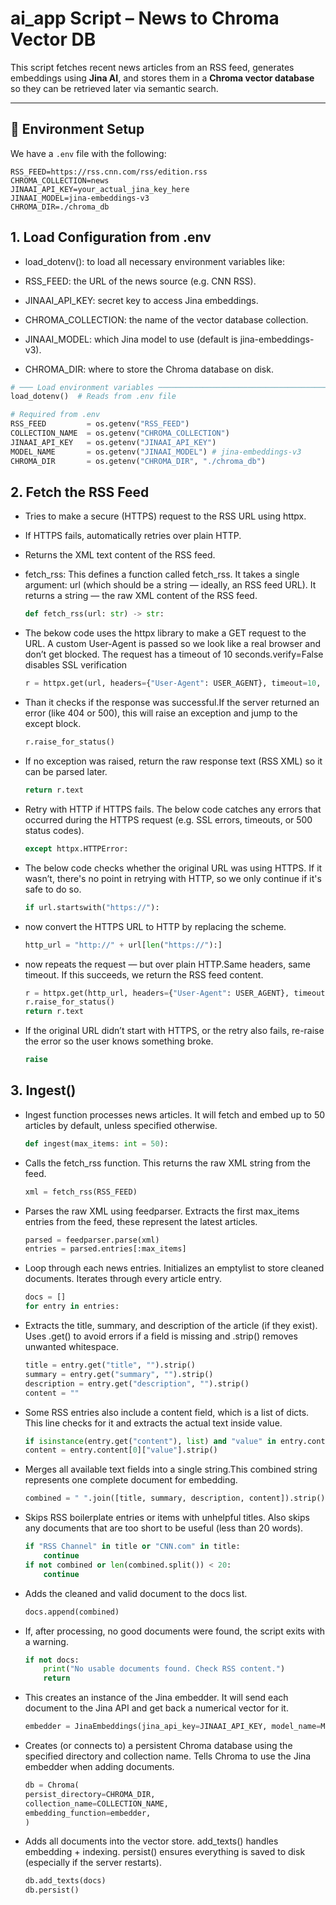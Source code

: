 # ai_app Script – News to Chroma Vector DB

This script fetches recent news articles from an RSS feed, generates embeddings using **Jina AI**, and stores them in a **Chroma vector database** so they can be retrieved later via semantic search.

---

## 🔧 Environment Setup

We have a `.env` file with the following:

```env
RSS_FEED=https://rss.cnn.com/rss/edition.rss
CHROMA_COLLECTION=news
JINAAI_API_KEY=your_actual_jina_key_here
JINAAI_MODEL=jina-embeddings-v3
CHROMA_DIR=./chroma_db
```

## 1. Load Configuration from .env

- load_dotenv(): to load all necessary environment variables like:

- RSS_FEED: the URL of the news source (e.g. CNN RSS).

- JINAAI_API_KEY: secret key to access Jina embeddings.

- CHROMA_COLLECTION: the name of the vector database collection.

- JINAAI_MODEL: which Jina model to use (default is jina-embeddings-v3).

- CHROMA_DIR: where to store the Chroma database on disk.

```python
# ─── Load environment variables ─────────────────────────────────────────────
load_dotenv()  # Reads from .env file

# Required from .env
RSS_FEED         = os.getenv("RSS_FEED")
COLLECTION_NAME  = os.getenv("CHROMA_COLLECTION")
JINAAI_API_KEY   = os.getenv("JINAAI_API_KEY")
MODEL_NAME       = os.getenv("JINAAI_MODEL") # jina-embeddings-v3
CHROMA_DIR       = os.getenv("CHROMA_DIR", "./chroma_db") 
```

## 2. Fetch the RSS Feed

- Tries to make a secure (HTTPS) request to the RSS URL using httpx.
- If HTTPS fails, automatically retries over plain HTTP.
- Returns the XML text content of the RSS feed.

- fetch_rss: This defines a function called fetch_rss. It takes a single argument: url (which should be a string — ideally, an RSS feed URL). It returns a string — the raw XML content of the RSS feed.
    ```python
    def fetch_rss(url: str) -> str:
    ```

- The bekow code uses the httpx library to make a GET request to the URL. A custom User-Agent is passed so we look like a real browser and don’t get blocked. The request has a timeout of 10 seconds.verify=False disables SSL verification 
    ```python
    r = httpx.get(url, headers={"User-Agent": USER_AGENT}, timeout=10, verify=False)
    ```
- Than it checks if the response was successful.If the server returned an error (like 404 or 500), this will raise an exception and jump to the except block.
    ```python 
    r.raise_for_status()
    ```

- If no exception was raised, return the raw response text (RSS XML) so it can be parsed later.
    ```python
    return r.text
    ```

- Retry with HTTP if HTTPS fails. The below code catches any errors that occurred during the HTTPS request (e.g. SSL errors, timeouts, or 500 status codes).
    ```python
    except httpx.HTTPError:
    ```

- The below code checks whether the original URL was using HTTPS. If it wasn’t, there's no point in retrying with HTTP, so we only continue if it's safe to do so.
    ```python
    if url.startswith("https://"):
    ```

- now convert the HTTPS URL to HTTP by replacing the scheme.
    ```python
    http_url = "http://" + url[len("https://"):]
    ```

- now repeats the request — but over plain HTTP.Same headers, same timeout. If this succeeds, we return the RSS feed content.

    ```python
    r = httpx.get(http_url, headers={"User-Agent": USER_AGENT}, timeout=10, verify=False)
    r.raise_for_status()
    return r.text
    ```
-  If the original URL didn’t start with HTTPS, or the retry also fails, re-raise the error so the user knows something broke.
    ```python 
    raise
    ```

## 3. Ingest()

- Ingest function processes news articles. It will fetch and embed up to 50 articles by default, unless specified otherwise.
    ```python 
    def ingest(max_items: int = 50):
    ```

- Calls the fetch_rss function. This returns the raw XML string from the feed.
    ```python
    xml = fetch_rss(RSS_FEED)
    ```

- Parses the raw XML using feedparser. Extracts the first max_items entries from the feed, these represent the latest articles.
    ```python
    parsed = feedparser.parse(xml)
    entries = parsed.entries[:max_items]
    ```
- Loop through each news entries. Initializes an emptylist to store cleaned documents. Iterates through every article entry.
    ```python
    docs = []
    for entry in entries:
    ```

- Extracts the title, summary, and description of the article (if they exist). Uses .get() to avoid errors if a field is missing and .strip() removes unwanted whitespace.
    ```python
    title = entry.get("title", "").strip()
    summary = entry.get("summary", "").strip()
    description = entry.get("description", "").strip()
    content = ""
    ```

- Some RSS entries also include a content field, which is a list of dicts. This line checks for it and extracts the actual text inside value.
    ```python
    if isinstance(entry.get("content"), list) and "value" in entry.content[0]:
    content = entry.content[0]["value"].strip()
    ```

- Merges all available text fields into a single string.This combined string represents one complete document for embedding.
    ```python
    combined = " ".join([title, summary, description, content]).strip()
    ```

- Skips RSS boilerplate entries or items with unhelpful titles. Also skips any documents that are too short to be useful (less than 20 words).
    ```python
    if "RSS Channel" in title or "CNN.com" in title:
        continue
    if not combined or len(combined.split()) < 20:
        continue
    ```

- Adds the cleaned and valid document to the docs list.
    ```python
    docs.append(combined)
    ```

- If, after processing, no good documents were found, the script exits with a warning.
    ```python
    if not docs:
        print("No usable documents found. Check RSS content.")
        return
    ```

- This creates an instance of the Jina embedder. It will send each document to the Jina API and get back a numerical vector for it.
    ```python
    embedder = JinaEmbeddings(jina_api_key=JINAAI_API_KEY, model_name=MODEL_NAME)
    ```

- Creates (or connects to) a persistent Chroma database using the specified directory and collection name. Tells Chroma to use the Jina embedder when adding documents.
    ```python
    db = Chroma(
    persist_directory=CHROMA_DIR,
    collection_name=COLLECTION_NAME,
    embedding_function=embedder,
    )
    ```

- Adds all documents into the vector store. add_texts() handles embedding + indexing. persist() ensures everything is saved to disk (especially if the server restarts).
    ```python
    db.add_texts(docs)
    db.persist()
    ```

